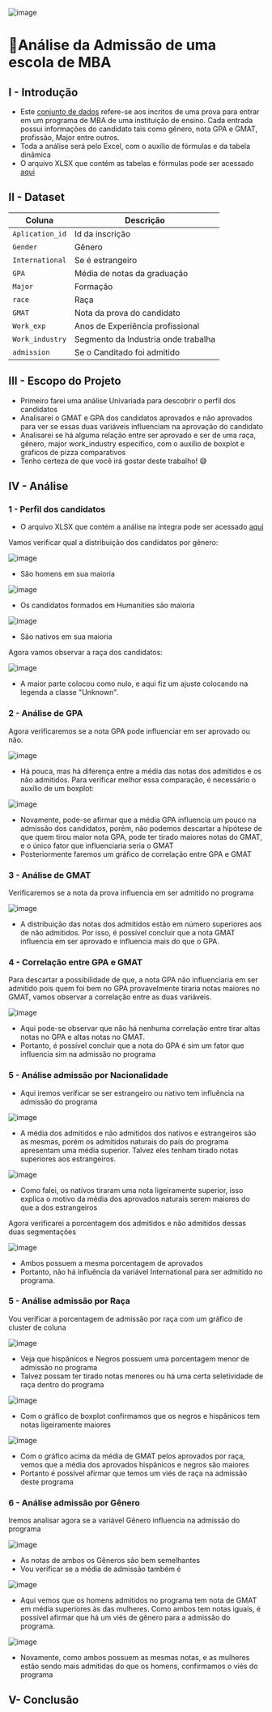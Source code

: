 ![image](https://github.com/user-attachments/assets/fa540e64-2d05-4f20-9f77-0f23be0a70a5)


# 🏦Análise da Admissão de uma escola de MBA

## I - Introdução
- Este [conjunto de dados](https://github.com/massis93/Projetos_Analise_Dados/blob/main/Excel/MBA/MBA.csv) refere-se aos incritos de uma prova para entrar em um programa de MBA de uma instituição de ensino. Cada entrada possui informações do candidato tais como gênero, nota GPA e GMAT, profissão, Major entre outros.
- Toda a análise será pelo Excel, com o auxílio de fórmulas e da tabela dinâmica
- O arquivo XLSX que contém as tabelas e fórmulas pode ser acessado [aqui](https://github.com/massis93/Projetos_Analise_Dados/blob/main/Excel/MBA/An%C3%A1lise.xlsx)


## II - Dataset

| Coluna          | Descrição                                                  
|-|-|                            
| `Aplication_id`        | Id da inscrição                                         
| `Gender` | Gênero            
| `International`       | Se é estrangeiro
| `GPA`    	  | Média de notas da graduação
| `Major`    	  | Formação
| `race`    	  | Raça
| `GMAT`    	  | Nota da prova do candidato
| `Work_exp`    	  | Anos de Experiência profissional
| `Work_industry`    	  | Segmento da Industria onde trabalha
| `admission`    	  | Se o Canditado foi admitido


## III - Escopo do Projeto

- Primeiro farei uma análise Univariada para descobrir o perfil dos candidatos
- Analisarei o  GMAT e GPA dos candidatos aprovados e não aprovados para ver se essas duas variáveis influenciam na aprovação do candidato
- Analisarei se há alguma relação entre ser aprovado e ser de uma raça, gênero, major work_industry específico, com o auxílio de boxplot e graficos de pizza comparativos
- Tenho certeza de que você irá gostar deste trabalho! 😅

## IV - Análise

### 1 - Perfil dos candidatos

- O arquivo XLSX que contém a análise na íntegra pode ser acessado [aqui](https://github.com/massis93/Projetos_Analise_Dados/blob/main/Excel/MBA/An%C3%A1lise.xlsx)

Vamos verificar qual a distribuição dos candidatos por gênero:

![image](https://github.com/user-attachments/assets/b2e2b620-f2f0-4512-89c4-8901e7414851)

- São homens em sua maioria

![image](https://github.com/user-attachments/assets/abf185b5-6b40-429f-840d-a15dae4ff41f)

- Os candidatos formados em Humanities são maioria

![image](https://github.com/user-attachments/assets/6a8382ea-cae0-44f8-97b8-ed0dd5672461)

- São nativos em sua maioria

Agora vamos observar a raça dos candidatos:

![image](https://github.com/user-attachments/assets/1d66dacb-665f-4079-8cee-eea9d2c5c0b7)

- A maior parte colocou como nulo, e aqui fiz um ajuste colocando na legenda  a classe "Unknown".

### 2 - Análise de GPA

Agora verificaremos se a nota GPA pode influenciar em ser aprovado ou não.

![image](https://github.com/user-attachments/assets/787eb983-85b2-4cfc-a7be-29d52c1e9660)

- Há pouca, mas há diferença entre a média das notas dos admitidos e os não admitidos. Para verificar melhor essa comparação, é necessário o auxílio de um boxplot:

![image](https://github.com/user-attachments/assets/6fd79255-b123-4186-909f-651ad4ee39b1)

- Novamente, pode-se afirmar que a média GPA influencia um pouco na admissão dos candidatos, porém, não podemos descartar a hipótese de que quem tirou maior nota GPA, pode ter tirado maiores notas do GMAT, e o único fator que influenciaria seria o GMAT
- Posteriormente faremos um gráfico de correlação entre GPA e GMAT

### 3 - Análise de GMAT

Verificaremos se a nota da prova influencia em ser admitido no programa

![image](https://github.com/user-attachments/assets/aa4c64ab-fd97-4563-b569-6cf0e174d6cb)

- A distribuição das notas dos admitidos estão em número superiores aos de não admitidos. Por isso, é possível concluir que a nota GMAT influencia em ser aprovado e influencia mais do que o GPA.

### 4 - Correlação entre GPA e GMAT

Para descartar a possibilidade de que, a nota GPA não influenciaria em ser admitido pois quem foi bem no GPA provavelmente tiraria notas maiores no GMAT, vamos observar a correlação entre as duas variáveis. 

![image](https://github.com/user-attachments/assets/43ff3301-6d5a-4be9-bfd6-237435386b1f)

- Aqui pode-se observar que não há nenhuma correlação entre tirar altas notas no GPA e altas notas no GMAT.
- Portanto, é possível concluir que a nota do GPA é sim um fator que influencia sim na admissão no programa

### 5 - Análise admissão por Nacionalidade

- Aqui iremos verificar se ser estrangeiro ou nativo tem influência na admissão do programa

![image](https://github.com/user-attachments/assets/e5b2f10b-9b41-4ec4-9549-531947dd6309)

- A média dos admitidos e não admitidos dos nativos e estrangeiros são as mesmas, porém os admitidos naturais do país do programa apresentam uma média superior. Talvez eles tenham tirado notas superiores aos estrangeiros.

![image](https://github.com/user-attachments/assets/57a5af5e-48be-48f7-9cd1-a0f51084dd47)

- Como falei, os nativos tiraram uma nota ligeiramente superior, isso explica o motivo da média dos aprovados naturais serem maiores do que a dos estrangeiros

Agora verificarei a porcentagem dos admitidos e não admitidos dessas duas segmentações

![image](https://github.com/user-attachments/assets/8b287b0b-5a21-4a86-9736-171144bfe9d5)

- Ambos possuem a mesma porcentagem de aprovados
- Portanto, não há influência da variável International para ser admitido no programa.

### 5 - Análise admissão por Raça

Vou verificar a porcentagem de admissão por raça com um gráfico de cluster de coluna

![image](https://github.com/user-attachments/assets/99bb118e-e60e-49c7-94de-ccac98609dc5)

- Veja que hispânicos e Negros possuem uma porcentagem menor de admissão no programa
- Talvez possam ter tirado notas menores ou há uma certa seletividade de raça dentro do programa

![image](https://github.com/user-attachments/assets/5ccb9f72-76f8-4a2d-8c56-fb720864e0ad)

- Com o gráfico de boxplot confirmamos que os negros e hispânicos tem notas ligeiramente maiores

![image](https://github.com/user-attachments/assets/2cd0707d-9aaa-4c7f-b41c-fac7509239a8)

- Com o gráfico acima da média de GMAT pelos aprovados por raça, vemos que a média dos aprovados hispânicos e negros são maiores
- Portanto é possível afirmar que temos um viés de raça na admissão deste programa


### 6 - Análise admissão por Gênero

Iremos analisar agora se a variável Gênero influencia na admissão do programa

![image](https://github.com/user-attachments/assets/3f04d47c-f421-40ca-b678-d61c2c7dde2d)

- As notas de ambos os Gêneros são bem semelhantes
- Vou verificar se a média de admissão também é

![image](https://github.com/user-attachments/assets/562209ae-e729-4baa-8a7b-b982afe520c1)

- Aqui vemos que os homens admitidos no programa tem nota de GMAT em média superiores às das mulheres. Como ambos tem notas iguais, é possível afirmar que há um viés de gênero para a admissão do programa.

![image](https://github.com/user-attachments/assets/c7660a4b-f848-4fb0-9041-2dfc7d19bd9a)

- Novamente, como ambos possuem as mesmas notas, e as mulheres estão sendo mais admitidas do que os homens, confirmamos o viés do programa


## V- Conclusão


